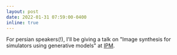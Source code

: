 ```yaml
---
layout: post
date: 2022-01-31 07:59:00-0400
inline: true
---
```


For persian speakers(!), I'll be giving a talk on "Image synthesis for simulators using generative models" at [IPM](https://ipm.ac.ir/calendar/cal_popup.php?op=view&id=6030&uname=).